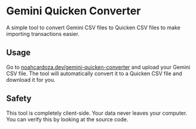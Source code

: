 # Gemini Quicken Converter

A simple tool to convert Gemini CSV files to Quicken CSV files to make importing transactions easier.

## Usage

Go to [noahcardoza.dev/gemini-quicken-converter](https://noahcardoza.dev/gemini-quicken-converter) and upload your Gemini CSV file. The tool will automatically convert it to a Quicken CSV file and download it for you.

## Safety

This tool is completely client-side. Your data never leaves your computer. You can verify this by looking at the source code.
